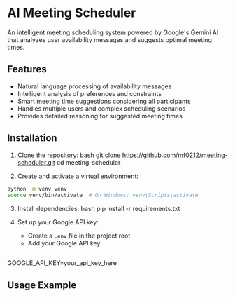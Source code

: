 # AI Meeting Scheduler

An intelligent meeting scheduling system powered by Google's Gemini AI that analyzes user availability messages and suggests optimal meeting times.

## Features

- Natural language processing of availability messages
- Intelligent analysis of preferences and constraints
- Smart meeting time suggestions considering all participants
- Handles multiple users and complex scheduling scenarios
- Provides detailed reasoning for suggested meeting times

## Installation

1. Clone the repository:
bash
git clone https://github.com/mf0212/meeting-scheduler.git
cd meeting-scheduler


2. Create and activate a virtual environment:
```bash
python -m venv venv
source venv/bin/activate  # On Windows: venv\Scripts\activate
```


3. Install dependencies:
bash
pip install -r requirements.txt


4. Set up your Google API key:
   - Create a `.env` file in the project root
   - Add your Google API key:
     ```
 GOOGLE_API_KEY=your_api_key_here
 

## Usage Example

